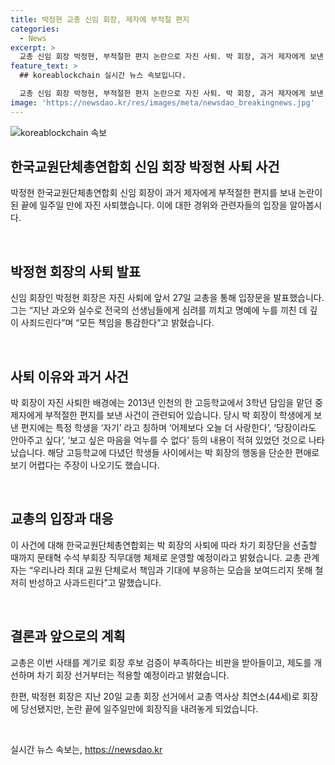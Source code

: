 ```yaml
---
title: 박정현 교총 신임 회장, 제자에 부적절 편지
categories:
  - News
excerpt: >
  교총 신임 회장 박정현, 부적절한 편지 논란으로 자진 사퇴. 박 회장, 과거 제자에게 보낸 편지로 인한 논란으로 심려 끼쳐 사죄하며 자진 사퇴. 회장 후보 검증 미흡 비판 수용, 개선 약속. 교총은 차기 회장단 선출 전까지 수석 부회장이 직무대행. 최연소 회장이자 논란에 휩싸였던 박 회장의 짧은 임기로 많은 관심을 끌었으나 사퇴하며 뜻밖의 결말을 맞이함.
feature_text: >
  ## koreablockchain 실시간 뉴스 속보입니다.

  교총 신임 회장 박정현, 부적절한 편지 논란으로 자진 사퇴. 박 회장, 과거 제자에게 보낸 편지로 인한 논란으로 심려 끼쳐 사죄하며 자진 사퇴. 회장 후보 검증 미흡 비판 수용, 개선 약속. 교총은 차기 회장단 선출 전까지 수석 부회장이 직무대행. 최연소 회장이자 논란에 휩싸였던 박 회장의 짧은 임기로 많은 관심을 끌었으나 사퇴하며 뜻밖의 결말을 맞이함.
image: 'https://newsdao.kr/res/images/meta/newsdao_breakingnews.jpg'
---
```


<p><img src="https://newsdao.kr/res/images/meta/newsdao_breakingnews.jpg" alt="koreablockchain 속보" /></p>

<h2 data-ke-size="size26">한국교원단체총연합회 신임 회장 박정현 사퇴 사건</h2>

<p>박정현 한국교원단체총연합회 신임 회장이 과거 제자에게 부적절한 편지를 보내 논란이 된 끝에 일주일 만에 자진 사퇴했습니다. 이에 대한 경위와 관련자들의 입장을 알아봅시다.</p>

<p data-ke-size="size16">&nbsp;</p>

<h2 data-ke-size="size24">박정현 회장의 사퇴 발표</h2>

<p>신임 회장인 박정현 회장은 자진 사퇴에 앞서 27일 교총을 통해 입장문을 발표했습니다. 그는 “지난 과오와 실수로 전국의 선생님들에게 심려를 끼치고 명예에 누를 끼친 데 깊이 사죄드린다”며 “모든 책임을 통감한다”고 밝혔습니다.</p>

<p data-ke-size="size16">&nbsp;</p>

<h2 data-ke-size="size24">사퇴 이유와 과거 사건</h2>

<p>박 회장이 자진 사퇴한 배경에는 2013년 인천의 한 고등학교에서 3학년 담임을 맡던 중 제자에게 부적절한 편지를 보낸 사건이 관련되어 있습니다. 당시 박 회장이 학생에게 보낸 편지에는 특정 학생을 ‘자기’ 라고 칭하며 ‘어제보다 오늘 더 사랑한다’, ‘당장이라도 안아주고 싶다’, ‘보고 싶은 마음을 억누를 수 없다’ 등의 내용이 적혀 있었던 것으로 나타났습니다. 해당 고등학교에 다녔던 학생들 사이에서는 박 회장의 행동을 단순한 편애로 보기 어렵다는 주장이 나오기도 했습니다.</p>

<p data-ke-size="size16">&nbsp;</p>

<h2 data-ke-size="size24">교총의 입장과 대응</h2>

<p>이 사건에 대해 한국교원단체총연합회는 박 회장의 사퇴에 따라 차기 회장단을 선출할 때까지 문태혁 수석 부회장 직무대행 체제로 운영할 예정이라고 밝혔습니다. 교총 관계자는 “우리나라 최대 교원 단체로서 책임과 기대에 부응하는 모습을 보여드리지 못해 철저히 반성하고 사과드린다”고 말했습니다.</p>

<p data-ke-size="size16">&nbsp;</p>

<h2 data-ke-size="size24">결론과 앞으로의 계획</h2>

<p>교총은 이번 사태를 계기로 회장 후보 검증이 부족하다는 비판을 받아들이고, 제도를 개선하며 차기 회장 선거부터는 적용할 예정이라고 밝혔습니다.</p>

<p>한편, 박정현 회장은 지난 20일 교총 회장 선거에서 교총 역사상 최연소(44세)로 회장에 당선됐지만, 논란 끝에 일주일만에 회장직을 내려놓게 되었습니다.</p>

<p data-ke-size="size16">&nbsp;</p>
실시간 뉴스 속보는, <a href="https://newsdao.kr" rel="dofollow">https://newsdao.kr</a>


